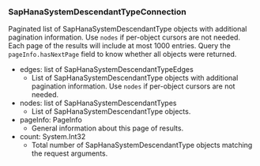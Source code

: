 ### SapHanaSystemDescendantTypeConnection
Paginated list of SapHanaSystemDescendantType objects with additional pagination information. Use `nodes` if per-object cursors are not needed. Each page of the results will include at most 1000 entries. Query the `pageInfo.hasNextPage` field to know whether all objects were returned.

- edges: list of SapHanaSystemDescendantTypeEdges
  - List of SapHanaSystemDescendantType objects with additional pagination information. Use `nodes` if per-object cursors are not needed.
- nodes: list of SapHanaSystemDescendantTypes
  - List of SapHanaSystemDescendantType objects.
- pageInfo: PageInfo
  - General information about this page of results.
- count: System.Int32
  - Total number of SapHanaSystemDescendantType objects matching the request arguments.
